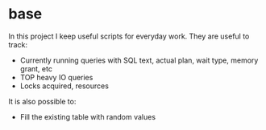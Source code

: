 # base
In this project I keep useful scripts for everyday work. They are useful to track:
- Currently running queries with SQL text, actual plan, wait type, memory grant, etc
- TOP heavy IO queries
- Locks acquired, resources

It is also possible to:
- Fill the existing table with random values

